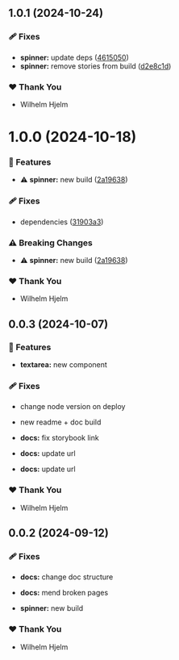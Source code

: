 ## 1.0.1 (2024-10-24)

### 🩹 Fixes

- **spinner:** update deps ([4615050](https://github.com/migrationsverket/midas/commit/4615050))
- **spinner:** remove stories from build ([d2e8c1d](https://github.com/migrationsverket/midas/commit/d2e8c1d))

### ❤️  Thank You

- Wilhelm Hjelm

# 1.0.0 (2024-10-18)

### 🚀 Features

- ⚠️  **spinner:** new build ([2a19638](https://github.com/migrationsverket/midas/commit/2a19638))

### 🩹 Fixes

- dependencies ([31903a3](https://github.com/migrationsverket/midas/commit/31903a3))

### ⚠️  Breaking Changes

- ⚠️  **spinner:** new build ([2a19638](https://github.com/migrationsverket/midas/commit/2a19638))

### ❤️  Thank You

- Wilhelm Hjelm

## 0.0.3 (2024-10-07)


### 🚀 Features

- **textarea:** new component


### 🩹 Fixes

- change node version on deploy

- new readme + doc build

- **docs:** fix storybook link

- **docs:** update url

- **docs:** update url


### ❤️  Thank You

- Wilhelm Hjelm

## 0.0.2 (2024-09-12)


### 🩹 Fixes

- **docs:** change doc structure

- **docs:** mend broken pages

- **spinner:** new build


### ❤️  Thank You

- Wilhelm Hjelm
